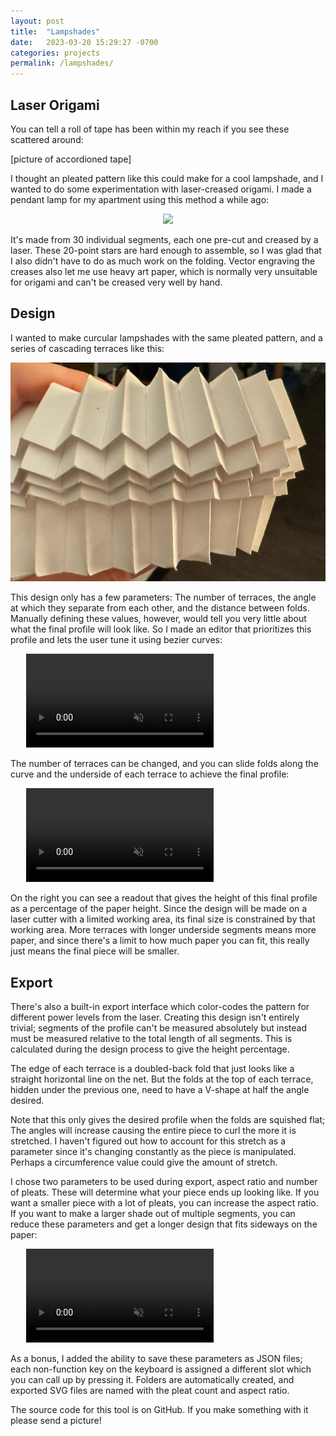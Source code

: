```yaml
---
layout: post
title:  "Lampshades"
date:   2023-03-20 15:29:27 -0700
categories: projects
permalink: /lampshades/
---
```


## Laser Origami

You can tell a roll of tape has been within my reach if you see these scattered around:

[picture of accordioned tape]

I thought an pleated pattern like this could make for a cool lampshade, and I wanted to do some experimentation with laser-creased origami. I made a pendant lamp for my apartment using this method a while ago:

<p align="center">
    <img src="/assets/lampshades/2.png">
</p>

It's made from 30 individual segments, each one pre-cut and creased by a laser. These 20-point stars are hard enough to assemble, so I was glad that I also didn't have to do as much work on the folding. Vector engraving the creases also let me use heavy art paper, which is normally very unsuitable for origami and can't be creased very well by hand.

## Design

I wanted to make curcular lampshades with the same pleated pattern, and a series of cascading terraces like this:

<p align="center">
    <img src="/assets/lampshades/1.png">
</p>

This design only has a few parameters: The number of terraces, the angle at which they separate from each other, and the distance between folds. Manually defining these values, however, would tell you very little about what the final profile will look like. So I made an editor that prioritizes this profile and lets the user tune it using bezier curves:

<div class="video-mask" style="max-width: 90%; margin-left: 5%; border-radius: 5px;">
  <video src="/assets/lampshades/1.mp4" autoplay loop muted></video>
</div>

The number of terraces can be changed, and you can slide folds along the curve and the underside of each terrace to achieve the final profile:

<div class="video-mask" style="max-width: 90%; margin-left: 5%; border-radius: 5px;">
  <video src="/assets/lampshades/2.mp4" autoplay loop muted></video>
</div>

On the right you can see a readout that gives the height of this final profile as a percentage of the paper height. Since the design will be made on a laser cutter with a limited working area, its final size is constrained by that working area. More terraces with longer underside segments means more paper, and since there's a limit to how much paper you can fit, this really just means the final piece will be smaller.

## Export

There's also a built-in export interface which color-codes the pattern for different power levels from the laser. Creating this design isn't entirely trivial; segments of the profile can't be measured absolutely but instead must be measured relative to the total length of all segments. This is calculated during the design process to give the height percentage.

The edge of each terrace is a doubled-back fold that just looks like a straight horizontal line on the net. But the folds at the top of each terrace, hidden under the previous one, need to have a V-shape at half the angle desired.

Note that this only gives the desired profile when the folds are squished flat; The angles will increase causing the entire piece to curl the more it is stretched. I haven't figured out how to account for this stretch as a parameter since it's changing constantly as the piece is manipulated. Perhaps a circumference value could give the amount of stretch.

I chose two parameters to be used during export, aspect ratio and number of pleats. These will determine what your piece ends up looking like. If you want a smaller piece with a lot of pleats, you can increase the aspect ratio. If you want to make a larger shade out of multiple segments, you can reduce these parameters and get a longer design that fits sideways on the paper:

<div class="video-mask" style="max-width: 90%; margin-left: 5%; border-radius: 5px;">
  <video src="/assets/lampshades/3.mp4" autoplay loop muted></video>
</div>

As a bonus, I added the ability to save these parameters as JSON files; each non-function key on the keyboard is assigned a different slot which you can call up by pressing it. Folders are automatically created, and exported SVG files are named with the pleat count and aspect ratio.

The source code for this tool is on GitHub. If you make something with it please send a picture!